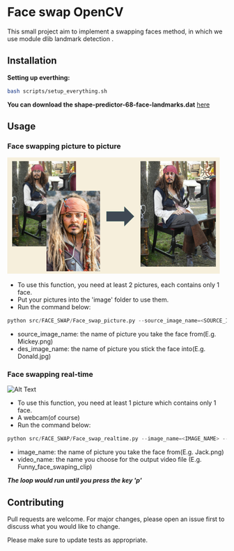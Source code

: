 # Face swap OpenCV 

This small project aim to implement a swapping faces method, in which we use module dlib landmark detection .

## Installation
**Setting up everthing:**
```bash
bash scripts/setup_everything.sh
```
**You can download the shape-predictor-68-face-landmarks.dat** [here](https://www.kaggle.com/datasets/sergiovirahonda/shape-predictor-68-face-landmarksdat/code)

## Usage
### Face swapping picture to picture

![Alt text](Face_Swap_demo.png?raw=true "Title")

- To use this function, you need at least 2 pictures, each contains only 1 face.
- Put your pictures into the 'image' folder to use them.
- Run the command below:

```python
python src/FACE_SWAP/Face_swap_picture.py --source_image_name=<SOURCE_IMAGE_NAME> --des_image_name=<DES_IMAGE_NAME>   
```
- source_image_name: the name of picture you take the face from(E.g. Mickey.png)
- des_image_name: the name of picture you stick the face into(E.g. Donald.jpg)

### Face swapping real-time

![Alt Text](https://github.com/HgThinker/Face_swap_OpenCV/blob/main/Face_Swap_live_demo.gif)

- To use this function, you need at least 1 picture which contains only 1 face.
- A webcam(of course)
- Run the command below:

```python
python src/FACE_SWAP/Face_swap_realtime.py --image_name=<IMAGE_NAME> --video_name=<VIDEO_NAME> 
```
- image_name: the name of picture you take the face from(E.g. Jack.png)
- video_name: the name you choose for the output video file (E.g. Funny_face_swaping_clip)
 
***The loop would run until you press the key 'p'***
## Contributing

Pull requests are welcome. For major changes, please open an issue first
to discuss what you would like to change.

Please make sure to update tests as appropriate.
